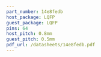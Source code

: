 ```yaml
---
part_number: 14e8fedb
host_package: LQFP
guest_package: LQFP
pins: 64
host_pitch: 0.8mm
guest_pitch: 0.5mm
pdf_url: /datasheets/14e8fedb.pdf
---
```

